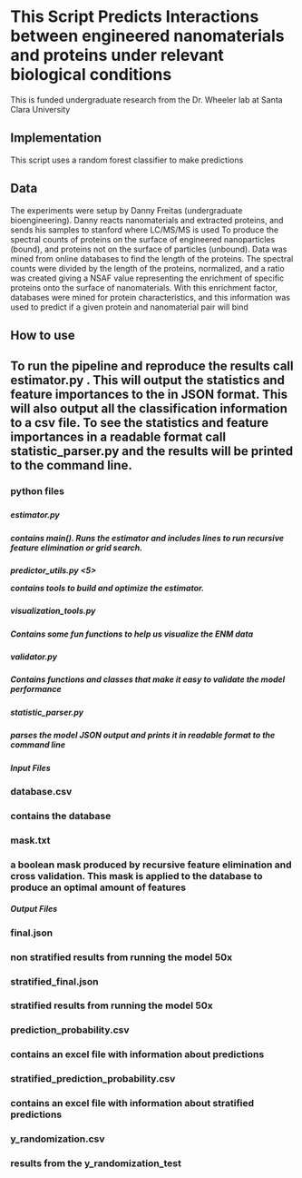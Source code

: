 <h1> This Script Predicts Interactions between engineered nanomaterials and proteins under relevant biological conditions </h1>
<p> This is funded undergraduate research from the Dr. Wheeler lab at Santa Clara University </p>
<h2> Implementation </h2>
<p> This script uses a random forest classifier to make predictions <p>
<h2> Data </h2>
The experiments were setup by Danny Freitas (undergraduate bioengineering). Danny reacts nanomaterials and extracted proteins, and sends his samples to stanford where LC/MS/MS is used
To produce the spectral counts of proteins on the surface of engineered nanoparticles (bound), and proteins not on the surface of particles (unbound). Data was
mined from online databases to find the length of the proteins. The spectral counts were divided by the length of the proteins,
normalized, and a ratio was created giving a NSAF value representing the enrichment of specific proteins onto the surface of nanomaterials.
With this enrichment factor, databases were mined for protein characteristics, and this information was used to predict if a given protein
and nanomaterial pair will bind
<h2> How to use <h2>
<p>To run the pipeline and reproduce the results call estimator.py <amount of runs> <output file>. This
will output the statistics and feature importances to the <output file> in JSON format. This will also
output all the classification information to a csv file. To see the statistics and feature importances
in a readable format call statistic_parser.py <output_file> and the results will be printed to the
command line.<p>
<h3> python files <h3>
<h5> estimator.py <h5>
<p> contains main(). Runs the estimator and includes lines to run recursive feature elimination
or grid search.<p>
<h5> predictor_utils.py <5>
<p>contains tools to build and optimize the estimator.<p>
<h5> visualization_tools.py <h5>
<p>Contains some fun functions to help us visualize the ENM data <p>
<h5> validator.py <h5>
<p> Contains functions and classes that make it easy to validate the model performance <p>
<h5>statistic_parser.py<h5>
<p> parses the model JSON output and prints it in readable format to the command line <p>
<h5> Input Files <h5>
<h3>database.csv<h3>
<p> contains the database <p>
<h3>mask.txt<h3>
<p> a boolean mask produced by recursive feature elimination and cross validation.
This mask is applied to the database to produce an optimal amount of features <p>
<h5> Output Files <h5>
<h3> final.json <h3>
<p>non stratified results from running the model 50x<p>
<h3>stratified_final.json<h3>
<p>stratified results from running the model 50x<p>
<h3>prediction_probability.csv<h3>
<p>contains an excel file with information about predictions<p>
<h3>stratified_prediction_probability.csv<h3>
<p>contains an excel file with information about stratified predictions<p>
<h3> y_randomization.csv<h3>
<p>results from the y_randomization_test<p>

